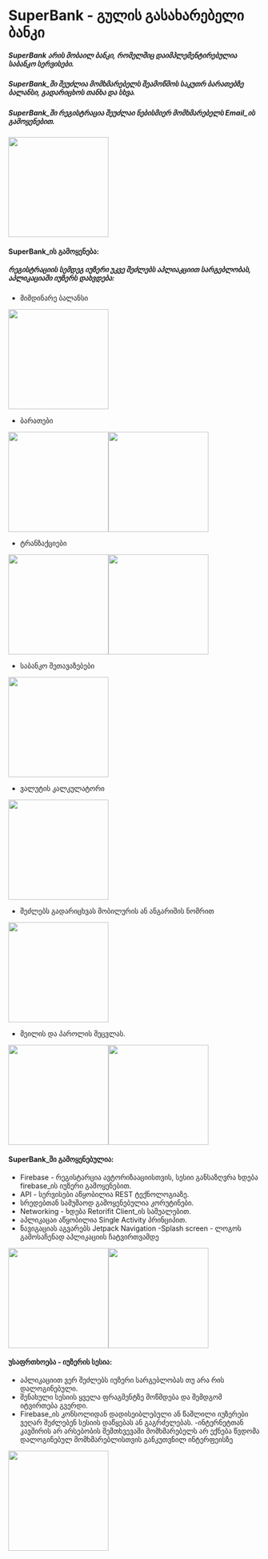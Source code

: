 # SuperBank - გულის გასახარებელი ბანკი
##### SuperBank არის მობაილ ბანკი, რომელშიც დაიმპლემენტირებულია საბანკო სერვისები.
##### SuperBank_ში შეუძლია მომხმარებელს შეამოწმოს საკუთრ ბარათებზე ბალანსი, გადარიცხოს თანხა და სხვა.
##### SuperBank_ში რეგისტრაცია შეუძლაი ნებისმიერ მომხმარებელს Email_ის გამოყენებით.
<img src="https://user-images.githubusercontent.com/107510454/187090364-037afbc2-04b3-47c5-bec2-b882db9aa9cd.png" width="200">


####  SuperBank_ის გამოყენება:
##### რეგისტრაციის სემდეგ იუზერი უკვე შეძლებს აპლიაკციით სარგებლობას, აპლიკაციაში იუზერს დახვდება:
- მიმდინარე ბალანსი
<img src="https://user-images.githubusercontent.com/107510454/187090064-b21f981c-530a-469c-a012-6d8c10be59a6.png" width="200">

- ბარათები

<img src="https://user-images.githubusercontent.com/107510454/187090079-60cf94c3-673e-4257-b6e9-583c88b55c28.png" width="200"><img src="https://user-images.githubusercontent.com/107510454/187090090-ebef3562-1916-43c4-ad8d-8454b0dbac57.png" width="200">

- ტრანზაქციები

<img src="https://user-images.githubusercontent.com/107510454/187090109-0a36627c-ae25-4b33-8f7b-bd475caafb9f.png" width="200"><img src="https://user-images.githubusercontent.com/107510454/187090473-135ebb70-af31-4360-a053-72444e86eb99.png" width="200">

- საბანკო შეთავაზებები

<img src="https://user-images.githubusercontent.com/107510454/187090142-cd426384-a393-4314-ba5d-2872e25c5b03.png" width="200">

- ვალუტის კალკულატორი

<img src="https://user-images.githubusercontent.com/107510454/187090152-7504c523-287c-48a6-a803-ca18c7f907af.png" width="200">

- შეძლებს გადარიცხვას მობილურის ან ანგარიშის ნომრით

<img src="https://user-images.githubusercontent.com/107510454/187090167-f52c970f-d1ab-4efc-84e8-56bbef49c9d9.png" width="200">

- მეილის და პაროლის შეცვლას.

<img src="https://user-images.githubusercontent.com/107510454/187090188-bef9d822-f4f5-41a0-9672-bf86cdcf295f.png" width="200"><img src="https://user-images.githubusercontent.com/107510454/187090196-8b055376-9ccf-4126-b2f4-fbcc4a59ceea.png" width="200">

####  SuperBank_ში გამოყენებულია:
- Firebase - რეგისტარცია ავტორიზააციისთვის, სესიი განსაზღვრა ხდება firebase_ის იუზერი გამოყენებით.
- API - სერვისები აწყობილია REST ტექნოლოგიაზე.
- სრედებთან სამუშაოდ გამოყენებულია კორუტინები.
- Networking - ხდება Retorifit Client_ის საშუალებით.
- აპლიკაცაი აწყობილია Single Activity პრინციპით.
- ნავიგაციას აგვარებს Jetpack Navigation
-Splash screen - ლოგოს გამოსაჩენად აპლიკაციის ჩატვირთვამდე

<img src="https://user-images.githubusercontent.com/107510454/187090298-b5294628-f214-446e-a3cf-a4c3d75382d8.png" width="200"><img src="https://user-images.githubusercontent.com/107510454/187090376-af4a9a0d-8c68-4d28-920d-19f6d89c1dd7.png" width="200">

#### უსაფრთხოება - იუზერის სესია:
- აპლიკაციით ვერ შეძლებს იუზერი სარგებლობას თუ არა რის დალოგინებული.
- შენახული სესიის ყველა ფრაგმენტზე მოწმდება და შემდგომ იტვირთება გვერდი.
- Firebase_ის კონსოლიდან დადისეიბლებული ან წაშლილი იუზერები ვეღარ შეძლებენ სესიის დაწყებას ან გაგრძელებას.
-ინტერნეტთან კავშირის არ არსებობის შემთხვევაში მომხმარებელს არ ექნება წვდომა დალოგინებულ მომხმარებლისთვის განკუთვნილ ინტერფეისზე

<img src="https://user-images.githubusercontent.com/107510454/187090456-8cae709d-9866-4a0d-9f82-23a313685aa1.png" width="200">
